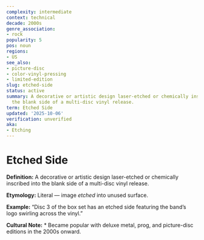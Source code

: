 ```yaml
---
complexity: intermediate
context: technical
decade: 2000s
genre_association:
- rock
popularity: 5
pos: noun
regions:
- US
see_also:
- picture-disc
- color-vinyl-pressing
- limited-edition
slug: etched-side
status: active
summary: A decorative or artistic design laser-etched or chemically inscribed into
  the blank side of a multi-disc vinyl release.
term: Etched Side
updated: '2025-10-06'
verification: unverified
aka:
- Etching
---
```


# Etched Side

**Definition:** A decorative or artistic design laser-etched or chemically inscribed into the blank side of a multi-disc vinyl release.

**Etymology:** Literal — image *etched* into unused surface.

**Example:** “Disc 3 of the box set has an etched side featuring the band’s logo swirling across the vinyl.”

**Cultural Note:** * Became popular with deluxe metal, prog, and picture-disc editions in the 2000s onward.


